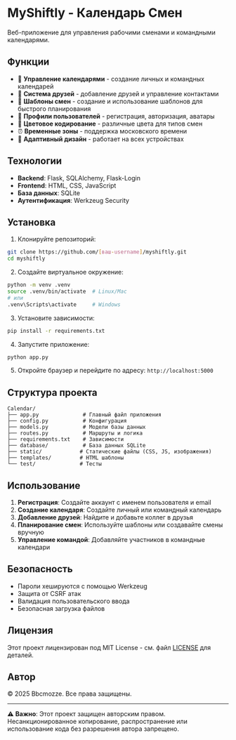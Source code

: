 # MyShiftly - Календарь Смен

Веб-приложение для управления рабочими сменами и командными календарями.

## Функции

- 📅 **Управление календарями** - создание личных и командных календарей
- 👥 **Система друзей** - добавление друзей и управление контактами
- 🔄 **Шаблоны смен** - создание и использование шаблонов для быстрого планирования
- 👤 **Профили пользователей** - регистрация, авторизация, аватары
- 🎨 **Цветовое кодирование** - различные цвета для типов смен
- ⏰ **Временные зоны** - поддержка московского времени
- 📱 **Адаптивный дизайн** - работает на всех устройствах

## Технологии

- **Backend**: Flask, SQLAlchemy, Flask-Login
- **Frontend**: HTML, CSS, JavaScript
- **База данных**: SQLite
- **Аутентификация**: Werkzeug Security

## Установка

1. Клонируйте репозиторий:
```bash
git clone https://github.com/[ваш-username]/myshiftly.git
cd myshiftly
```

2. Создайте виртуальное окружение:
```bash
python -m venv .venv
source .venv/bin/activate  # Linux/Mac
# или
.venv\Scripts\activate     # Windows
```

3. Установите зависимости:
```bash
pip install -r requirements.txt
```

4. Запустите приложение:
```bash
python app.py
```

5. Откройте браузер и перейдите по адресу: `http://localhost:5000`

## Структура проекта

```
Calendar/
├── app.py              # Главный файл приложения
├── config.py           # Конфигурация
├── models.py           # Модели базы данных
├── routes.py           # Маршруты и логика
├── requirements.txt    # Зависимости
├── database/           # База данных SQLite
├── static/            # Статические файлы (CSS, JS, изображения)
├── templates/         # HTML шаблоны
└── test/              # Тесты
```

## Использование

1. **Регистрация**: Создайте аккаунт с именем пользователя и email
2. **Создание календаря**: Создайте личный или командный календарь
3. **Добавление друзей**: Найдите и добавьте коллег в друзья
4. **Планирование смен**: Используйте шаблоны или создавайте смены вручную
5. **Управление командой**: Добавляйте участников в командные календари

## Безопасность

- Пароли хешируются с помощью Werkzeug
- Защита от CSRF атак
- Валидация пользовательского ввода
- Безопасная загрузка файлов

## Лицензия

Этот проект лицензирован под MIT License - см. файл [LICENSE](LICENSE) для деталей.

## Автор

© 2025 Bbcmozze. Все права защищены.

---

⚠️ **Важно**: Этот проект защищен авторским правом. Несанкционированное копирование, распространение или использование кода без разрешения автора запрещено.
